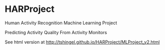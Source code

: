 HARProject
==========
Human Activity Recognition Machine Learning Project

Predicting Activity Quality From Activity Monitors

See html version at http://tshingel.github.io/HARProject/MLProject_v2.html
